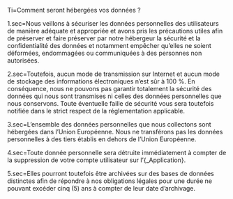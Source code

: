 Ti=Comment seront hébergées vos données ?

1.sec=Nous veillons à sécuriser les données personnelles des utilisateurs de manière adéquate et appropriée et avons pris les précautions utiles afin de préserver et faire préserver par notre hébergeur la sécurité et la confidentialité des données et notamment empêcher qu’elles ne soient déformées, endommagées ou communiquées à des personnes non autorisées. 

2.sec=Toutefois, aucun mode de transmission sur Internet et aucun mode de stockage des informations électroniques n’est sûr à 100 %. En conséquence, nous ne pouvons pas garantir totalement la sécurité des données qui nous sont transmises ni celles des données personnelles que nous conservons. Toute éventuelle faille de sécurité vous sera toutefois notifiée dans le strict respect de la réglementation applicable. 

3.sec=L’ensemble des données personnelles que nous collectons sont hébergées dans l’Union Européenne. Nous ne transférons pas les données personnelles à des tiers établis en dehors de l’Union Européenne. 

4.sec=Toute donnée personnelle sera détruite immédiatement à compter de la suppression de votre compte utilisateur sur l’{_Application}.

5.sec=Elles pourront toutefois être archivées sur des bases de données distinctes afin de répondre à nos obligations légales pour une durée ne pouvant excéder cinq (5) ans à compter de leur date d’archivage.

